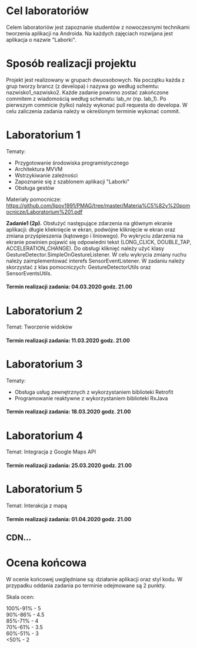 
# Cel laboratoriów

Celem laboratoriów jest zapoznanie studentów z nowoczesnymi technikami tworzenia aplikacji na Androida. Na każdych zajęciach rozwijana jest aplikacja o nazwie "Laborki". 


# Sposób realizacji projektu

Projekt jest realizowany w grupach dwuosobowych. Na początku każda z grup tworzy brancz (z developa) i nazywa go według schemtu: nazwisko1_nazwisko2.
Każde zadanie powinno zostać zakończone commitem z wiadomością według schematu: lab_nr (np. lab_1). Po pierwszym commicie (tylko) należy wykonać pull requesta do developa. W celu zaliczenia zadania należy w określonym terminie wykonać commit.


# Laboratorium 1

Tematy: 

- Przygotowanie środowiska programistycznego
- Architektura MVVM
- Wstrzykiwanie zależności
- Zapoznanie się z szablonem aplikacji "Laborki"
- Obsługa gestów

Materiały pomocnicze: https://github.com/lipov1991/PMAG/tree/master/Materia%C5%82y%20pomocnicze/Laboratorium%201.pdf

<b>Zadanie1 (2p).</b> Obsłużyć następujące zdarzenia na głównym ekranie aplikacji: długie klieknięcie w ekran, podwójne kliknięcie w ekran oraz zmiana przyśpieszenia (kątowego i liniowego). Po wykryciu zdarzenia na ekranie powinien pojawić się odpowiedni tekst (LONG_CLICK, DOUBLE_TAP, ACCELERATION_CHANGE). Do obsługi kliknięć należy użyć klasy GestureDetector.SimpleOnGestureListener. W celu wykrycia zmiany ruchu należy zaimplementować interefs SensorEventListener. W zadaniu należy skorzystać z klas pomocniczych: GestureDetectorUtils oraz SensorEventsUtils.

#### Termin realizacji zadania: 04.03.2020 godz. 21.00


# Laboratorium 2

Temat: Tworzenie widoków

#### Termin realizacji zadania: 11.03.2020 godz. 21.00


# Laboratorium 3

Tematy: 

- Obsługa usług zewnętrznych z wykorzystaniem biblioteki Retrofit
- Programowanie reaktywne z wykorzystaniem biblioteki RxJava

#### Termin realizacji zadania: 18.03.2020 godz. 21.00


# Laboratorium 4

Temat: Integracja z Google Maps API

#### Termin realizacji zadania: 25.03.2020 godz. 21.00


# Laboratorium 5

Temat: Interakcja z mapą

#### Termin realizacji zadania: 01.04.2020 godz. 21.00

CDN...
-

# Ocena końcowa

W ocenie końcowej uwględniane są: działanie aplikacji oraz styl kodu. W przypadku oddania zadania po terminie odejmowane są 2 punkty.

Skala ocen:

100%-91% - 5<br/>
90%-86%  - 4.5<br/>
85%-71%  - 4<br/>
70%-61%  - 3.5<br/>
60%-51%  - 3<br/>
 <50%    - 2
